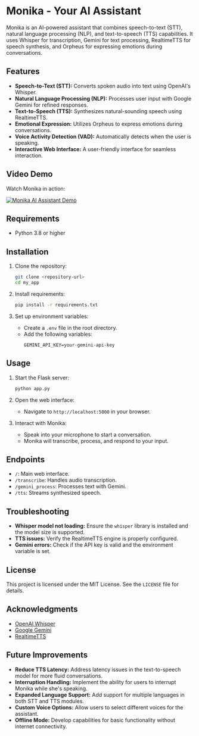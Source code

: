 # Monika - Your AI Assistant

Monika is an AI-powered assistant that combines speech-to-text (STT), natural language processing (NLP), and text-to-speech (TTS) capabilities. It uses Whisper for transcription, Gemini for text processing, RealtimeTTS for speech synthesis, and Orpheus for expressing emotions during conversations.

## Features

- **Speech-to-Text (STT):** Converts spoken audio into text using OpenAI's Whisper.
- **Natural Language Processing (NLP):** Processes user input with Google Gemini for refined responses.
- **Text-to-Speech (TTS):** Synthesizes natural-sounding speech using RealtimeTTS.
- **Emotional Expression:** Utilizes Orpheus to express emotions during conversations.
- **Voice Activity Detection (VAD):** Automatically detects when the user is speaking.
- **Interactive Web Interface:** A user-friendly interface for seamless interaction.

## Video Demo

Watch Monika in action:

[![Monika AI Assistant Demo](https://img.youtube.com/vi/DEMO_VIDEO_ID/0.jpg)](https://www.youtube.com/watch?v=DEMO_VIDEO_ID)

## Requirements

- Python 3.8 or higher

## Installation

1. Clone the repository:
    ```bash
    git clone <repository-url>
    cd my_app
    ```

2. Install requirements:
    ```bash
    pip install -r requirements.txt
    ```

3. Set up environment variables:
    - Create a `.env` file in the root directory.
    - Add the following variables:
      ```
      GEMINI_API_KEY=your-gemini-api-key
      ```
## Usage

1. Start the Flask server:
    ```bash
    python app.py
    ```

2. Open the web interface:
    - Navigate to `http://localhost:5000` in your browser.

3. Interact with Monika:
    - Speak into your microphone to start a conversation.
    - Monika will transcribe, process, and respond to your input.

## Endpoints

- `/`: Main web interface.
- `/transcribe`: Handles audio transcription.
- `/gemini_process`: Processes text with Gemini.
- `/tts`: Streams synthesized speech.

## Troubleshooting

- **Whisper model not loading:** Ensure the `whisper` library is installed and the model size is supported.
- **TTS issues:** Verify the RealtimeTTS engine is properly configured.
- **Gemini errors:** Check if the API key is valid and the environment variable is set.

## License

This project is licensed under the MIT License. See the `LICENSE` file for details.

## Acknowledgments

- [OpenAI Whisper](https://github.com/openai/whisper)
- [Google Gemini](https://developers.generativeai.google)
- [RealtimeTTS](https://github.com/RealtimeTTS)

## Future Improvements

- **Reduce TTS Latency:** Address latency issues in the text-to-speech model for more fluid conversations.
- **Interruption Handling:** Implement the ability for users to interrupt Monika while she's speaking.
- **Expanded Language Support:** Add support for multiple languages in both STT and TTS modules.
- **Custom Voice Options:** Allow users to select different voices for the assistant.
- **Offline Mode:** Develop capabilities for basic functionality without internet connectivity.